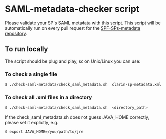 # SAML-metadata-checker script
Please validate your SP's SAML metadata  with this script.
This script will be automatically run on every pull request for the [SPF-SPs-metadata repository](https://github.com/clarin-eric/SPF-SPs-metadata).

## To run locally
The script should be plug and play, so on Unix/Linux you can use:
### To check a single file
```sh
$ ./check-saml-metadata/check_saml_metadata.sh  clarin-sp-metadata.xml
```
### To check all .xml files in a directory
```sh
$ ./check-saml-metadata/check_saml_metadata.sh  <directory_path>
```

If the check_saml_metadata.sh does not guess JAVA_HOME correctly,
please set it explictly, e.g.
```sh
$ export JAVA_HOME=/you/path/to/jre
```